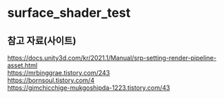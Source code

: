 # surface_shader_test
## 참고 자료(사이트)
https://docs.unity3d.com/kr/2021.1/Manual/srp-setting-render-pipeline-asset.html  
https://mrbinggrae.tistory.com/243  
https://bornsoul.tistory.com/4  
https://gimchicchige-mukgoshipda-1223.tistory.com/43  
